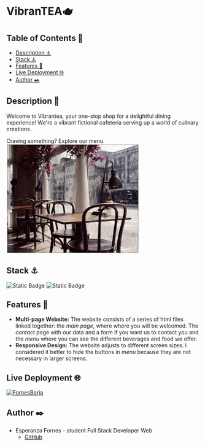 # VibranTEA🫖

## Table of Contents 📂
* <a href="#description-📖">Description ⚓</a>
* <a href="#stack-⚓">Stack ⚓</a>
* <a href="#features-👾">Features 👾</a>
* <a href="#live-deployment-🌐">Live Deployment 🌐</a>
* <a href="#author-✒️">Author ✒️</a>

## Description 📖
Welcome to Vibrantea, your one-stop shop for a delightful dining experience! We're a vibrant fictional cafeteria  serving up a world of culinary creations.

Craving something? Explore our menu.
<br>
![](https://github.com/FornesBorja/webVibrantea/blob/master/imgs/cafeteria.gif)



## Stack ⚓
![Static Badge](https://img.shields.io/badge/HTML5-orange?style=flat-square) ![Static Badge](https://img.shields.io/badge/CSS3-blue?style=flat-square)


## Features 👾
- **Multi-page Website:** The website consists of a series of html files linked together: the <em>main page</em>, where where you will be welcomed. The <em>contact</em> page with our data and a form if you want us to contact you and the <em>menu</em> where you can see the different beverages and food we offer.
- **Responsive Design:** The website adjusts to different screen sizes. I considered it better to hide the buttons in <em>menu</em> because they are not necessary in larger screens.

## Live Deployment 🌐
[![FornesBorja](https://img.shields.io/static/v1?label=FornesBorja&message=webVibranTEA&color=blue&logo=github)](https://fornesborja.github.io/webVibrantea)

## Author ✒️

* Esperanza Fornes - student Full Stack Developer Web
    * [GitHub](https://github.com/fornesborja)